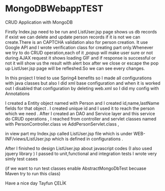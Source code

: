 # MongoDBWebappTEST

CRUD Application with MongoDB 

Firstly Index.jsp need to be run and ListUser.jsp page shows us db records if
exist we can delete and update person records if it is not we can create.There is an CAPTCHA validation also for person creation.
It use Google API and I wrote verification class 
for creating part only.Whenever we try to do CRUD operation,each of it ,popup will make user sure or not 
during AJAX request it shows loading GIF and if response is successful or not it will show us the result with alert box
after we close or escape the pop up ListUser.jsp page will be refleshed.So we can see every changes.

In this project I tried to use Spring4 benefits so I made all configurations with java classes
but also I did xml base configuration and when it is worked out  I disabled that configuration
by deleting web.xml  so I did my config with Annotations

I created a Entity object named with Person and I created id,name,lastName fields for that object .
I created unique id and I used it to reach the person which we need . 
After I created an DAO and Service layer and this service do CRUD operations ,
I reached from controller and servlet classes named with PersonController.class ve AddPersonServlet.class ,

in view part my Index.jsp called ListUser.jsp file which is under WEB-INF/views/ListUser.jsp which is defined 
in configurations .

After I finished to design ListUser.jsp about javascript codes (I also used jquery library )
I passed to unit,functional and integration tests I wrote very simly test cases 


(if we want to run test classes enable AbstractMongoDbTest becuase Maven try to run this class)

Have a nice day 
Tayfun ÇELİK





